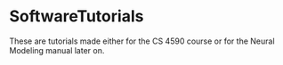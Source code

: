 # SoftwareTutorials
These are tutorials made either for the CS 4590 course or for the Neural Modeling manual later on.
